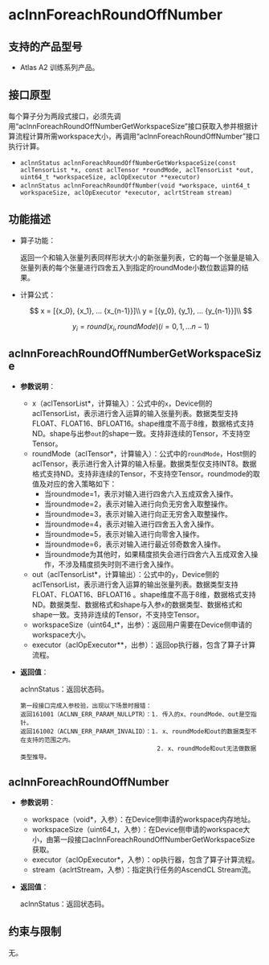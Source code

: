 # aclnnForeachRoundOffNumber

## 支持的产品型号

- Atlas A2 训练系列产品。

## 接口原型

每个算子分为两段式接口，必须先调用“aclnnForeachRoundOffNumberGetWorkspaceSize”接口获取入参并根据计算流程计算所需workspace大小，再调用“aclnnForeachRoundOffNumber”接口执行计算。

- `aclnnStatus aclnnForeachRoundOffNumberGetWorkspaceSize(const aclTensorList *x, const aclTensor *roundMode, aclTensorList *out, uint64_t *workspaceSize, aclOpExecutor **executor)`
- `aclnnStatus aclnnForeachRoundOffNumber(void *workspace, uint64_t workspaceSize, aclOpExecutor *executor, aclrtStream stream)`

## 功能描述

- 算子功能：
  
  返回一个和输入张量列表同样形状大小的新张量列表，它的每一个张量是输入张量列表的每个张量进行四舍五入到指定的roundMode小数位数运算的结果。

- 计算公式：

  $$
  x = [{x_0}, {x_1}, ... {x_{n-1}}]\\
  y = [{y_0}, {y_1}, ... {y_{n-1}}]\\
  $$ 

  $$
  y_i = round(x_i, roundMode) (i=0,1,...n-1)
  $$

## aclnnForeachRoundOffNumberGetWorkspaceSize

- **参数说明**：

  - x（aclTensorList*，计算输入）：公式中的`x`，Device侧的aclTensorList，表示进行舍入运算的输入张量列表。数据类型支持FLOAT、FLOAT16、BFLOAT16。shape维度不高于8维，数据格式支持ND。shape与出参`out`的shape一致。支持非连续的Tensor，不支持空Tensor。
  - roundMode（aclTensor*，计算输入）：公式中的`roundMode`，Host侧的aclTensor，表示进行舍入计算的输入标量。数据类型仅支持INT8。数据格式支持ND。支持非连续的Tensor，不支持空Tensor。roundmode的取值及对应的舍入策略如下：
    - 当roundmode=1，表示对输入进行四舍六入五成双舍入操作。
    - 当roundmode=2，表示对输入进行向负无穷舍入取整操作。
    - 当roundmode=3，表示对输入进行向正无穷舍入取整操作。
    - 当roundmode=4，表示对输入进行四舍五入舍入操作。
    - 当roundmode=5，表示对输入进行向零舍入操作。
    - 当roundmode=6，表示对输入进行最近邻奇数舍入操作。
    - 当roundmode为其他时，如果精度损失会进行四舍六入五成双舍入操作，不涉及精度损失时则不进行舍入操作。
  - out（aclTensorList*，计算输出）：公式中的`y`，Device侧的aclTensorList，表示进行舍入运算的输出张量列表。数据类型支持FLOAT、FLOAT16、BFLOAT16 。shape维度不高于8维，数据格式支持ND。数据类型、数据格式和shape与入参`x`的数据类型、数据格式和shape一致。支持非连续的Tensor，不支持空Tensor。
  - workspaceSize（uint64_t\*，出参）：返回用户需要在Device侧申请的workspace大小。
  - executor（aclOpExecutor\**，出参）：返回op执行器，包含了算子计算流程。

- **返回值**：

  aclnnStatus：返回状态码。

  ```
  第一段接口完成入参校验，出现以下场景时报错：
  返回161001（ACLNN_ERR_PARAM_NULLPTR）：1. 传入的x、roundMode、out是空指针。
  返回161002（ACLNN_ERR_PARAM_INVALID）：1. x、roundMode和out的数据类型不在支持的范围之内。
                                        2. x、roundMode和out无法做数据类型推导。
  ```

## aclnnForeachRoundOffNumber

- **参数说明**：

  - workspace（void\*，入参）：在Device侧申请的workspace内存地址。
  - workspaceSize（uint64_t，入参）：在Device侧申请的workspace大小，由第一段接口aclnnForeachRoundOffNumberGetWorkspaceSize获取。
  - executor（aclOpExecutor\*，入参）：op执行器，包含了算子计算流程。
  - stream（aclrtStream，入参）：指定执行任务的AscendCL Stream流。

- **返回值**：

  aclnnStatus：返回状态码。

## 约束与限制

无。
